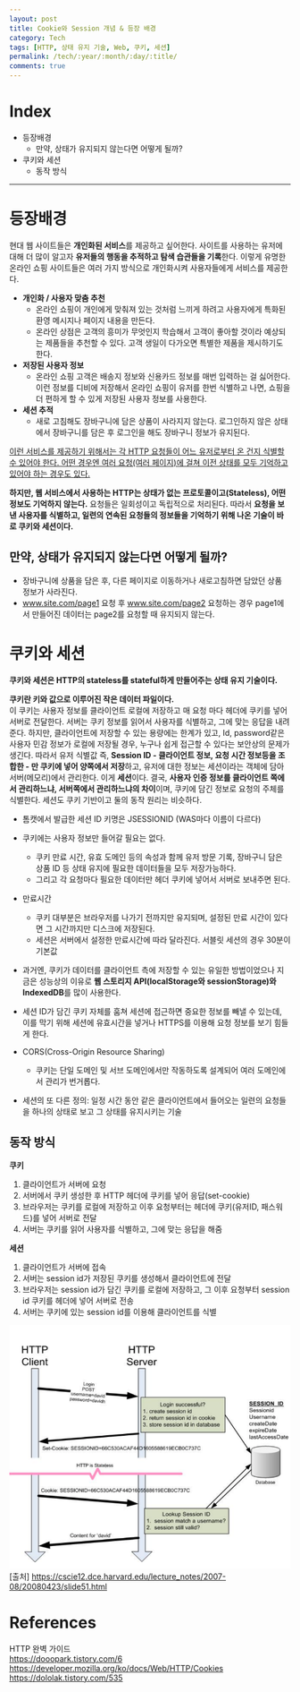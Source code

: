 ```yaml
---
layout: post
title: Cookie와 Session 개념 & 등장 배경
category: Tech
tags: [HTTP, 상태 유지 기술, Web, 쿠키, 세션]
permalink: /tech/:year/:month/:day/:title/
comments: true
---
```


# Index

- 등장배경
  - 만약, 상태가 유지되지 않는다면 어떻게 될까?
- 쿠키와 세션
  - 동작 방식

---

# 등장배경

현대 웹 사이트들은 **개인화된 서비스**를 제공하고 싶어한다. 사이트를 사용하는 유저에 대해 더 많이 알고자 **유저들의 행동을 추적하고 탐색 습관들을 기록**한다. 이렇게 유명한 온라인 쇼핑 사이트들은 여러 가지 방식으로 개인화시켜 사용자들에게 서비스를 제공한다.

- **개인화 / 사용자 맞춤 추천**
  - 온라인 쇼핑이 개인에게 맞춰져 있는 것처럼 느끼게 하려고 사용자에게 특화된 환영 메시지나 페이지 내용을 만든다.
  - 온라인 상점은 고객의 흥미가 무엇인지 학습해서 고객이 좋아할 것이라 예상되는 제품들을 추천할 수 있다. 고객 생일이 다가오면 특별한 제품을 제시하기도 한다.
- **저장된 사용자 정보**
  - 온라인 쇼핑 고객은 배송지 정보와 신용카드 정보를 매번 입력하는 걸 싫어한다. 이런 정보를 디비에 저장해서 온라인 쇼핑이 유저를 한번 식별하고 나면, 쇼핑을 더 편하게 할 수 있게 저장된 사용자 정보를 사용한다.
- **세션 추적**
  - 새로 고침해도 장바구니에 담은 상품이 사라지지 않는다. 로그인하지 않은 상태에서 장바구니를 담은 후 로그인을 해도 장바구니 정보가 유지된다.

<u>이런 서비스를 제공하기 위해서는 각 HTTP 요청들이 어느 유저로부터 온 건지 식별할 수 있어야 한다. 어떤 경우엔 여러 요청(여러 페이지)에 걸쳐 이전 상태를 모두 기억하고 있어야 하는 경우도 있다.</u>

**하지만, 웹 서비스에서 사용하는 HTTP는 상태가 없는 프로토콜이고(Stateless), 어떤 정보도 기억하지 않는다.** 요청들은 일회성이고 독립적으로 처리된다.
따라서 **요청을 보낸 사용자를 식별하고, 일련의 연속된 요청들의 정보들을 기억하기 위해 나온 기술이 바로 쿠키와 세션이다.**

## 만약, 상태가 유지되지 않는다면 어떻게 될까?

- 장바구니에 상품을 담은 후, 다른 페이지로 이동하거나 새로고침하면 담았던 상품 정보가 사라진다.
- www.site.com/page1 요청 후 www.site.com/page2 요청하는 경우 page1에서 만들어진 데이터는 page2를 요청할 때 유지되지 않는다.

# 쿠키와 세션

**쿠키와 세션은 HTTP의 stateless를 stateful하게 만들어주는 상태 유지 기술이다.**

**쿠키란 키와 값으로 이루어진 작은 데이터 파일이다.** <br>이 쿠키는 사용자 정보를 클라이언트 로컬에 저장하고 매 요청 마다 헤더에 쿠키를 넣어 서버로 전달한다. 서버는 쿠키 정보를 읽어서 사용자를 식별하고, 그에 맞는 응답을 내려준다. 하지만, 클라이언트에 저장할 수 있는 용량에는 한계가 있고, Id, password같은 사용자 민감 정보가 로컬에 저장될 경우, 누구나 쉽게 접근할 수 있다는 보안상의 문제가 생긴다. 따라서 유저 식별값 즉, **Session ID - 클라이언트 정보, 요청 시간 정보등을 조합한 - 만 쿠키에 넣어 양쪽에서 저장**하고, 유저에 대한 정보는 세션이라는 객체에 담아 서버(메모리)에서 관리한다. 이게 **세션**이다.
결국, **사용자 인증 정보를 클라이언트 쪽에서 관리하느냐, 서버쪽에서 관리하느냐의 차이**이며, 쿠키에 담긴 정보로 요청의 주체를 식별한다. 세션도 쿠키 기반이고 둘의 동작 원리는 비슷하다.

- 톰캣에서 발급한 세션 ID 키명은 JSESSIONID (WAS마다 이름이 다르다)
- 쿠키에는 사용자 정보만 들어갈 필요는 없다.
  - 쿠키 만료 시간, 유효 도메인 등의 속성과 함께 유저 방문 기록, 장바구니 담은 상품 ID 등 상태 유지에 필요한 데이터들을 모두 저장가능하다.
  - 그리고 각 요청마다 필요한 데이터만 헤더 쿠키에 넣어서 서버로 보내주면 된다.
- 만료시간

  - 쿠키 대부분은 브라우저를 나가기 전까지만 유지되며, 설정된 만료 시간이 있다면 그 시간까지만 디스크에 저장된다.
  - 세션은 서버에서 설정한 만료시간에 따라 달라진다. 서블릿 세션의 경우 30분이 기본값

- 과거엔, 쿠키가 데이터를 클라이언트 측에 저장할 수 있는 유일한 방법이었으나 지금은 성능상의 이유로 **웹 스토리지 API(localStorage와 sessionStorage)와 IndexedDB**를 많이 사용한다.

- 세션 ID가 담긴 쿠키 자체를 훔쳐 세션에 접근하면 중요한 정보를 빼낼 수 있는데, 이를 막기 위해 세션에 유효시간을 넣거나 HTTPS를 이용해 요청 정보를 보기 힘들게 한다.
- CORS(Cross-Origin Resource Sharing)

  - 쿠키는 단일 도메인 및 서브 도메인에서만 작동하도록 설계되어 여러 도메인에서 관리가 번거롭다.

- 세션의 또 다른 정의: 일정 시간 동안 같은 클라이언트에서 들어오는 일련의 요청들을 하나의 상태로 보고 그 상태를 유지시키는 기술

## 동작 방식

**쿠키**

1. 클라이언트가 서버에 요청
2. 서버에서 쿠키 생성한 후 HTTP 헤더에 쿠키를 넣어 응답(set-cookie)
3. 브라우저는 쿠키를 로컬에 저장하고 이후 요청부터는 헤더에 쿠키(유저ID, 패스워드)를 넣어 서버로 전달
4. 서버는 쿠키를 읽어 사용자를 식별하고, 그에 맞는 응답을 해줌

**세션**

1. 클라이언트가 서버에 접속
2. 서버는 session id가 저장된 쿠키를 생성해서 클라이언트에 전달
3. 브라우저는 session id가 담긴 쿠키를 로컬에 저장하고, 그 이후 요청부터 session id 쿠키를 헤더에 넣어 서버로 전송
4. 서버는 쿠키에 있는 session id를 이용해 클라이언트를 식별

![alt text](/public/img/web/session.png "세션 인증 동작 과정")
[출처] https://cscie12.dce.harvard.edu/lecture_notes/2007-08/20080423/slide51.html

# References

HTTP 완벽 가이드<br>
https://dooopark.tistory.com/6<br>
https://developer.mozilla.org/ko/docs/Web/HTTP/Cookies<br>
https://dololak.tistory.com/535<br>
